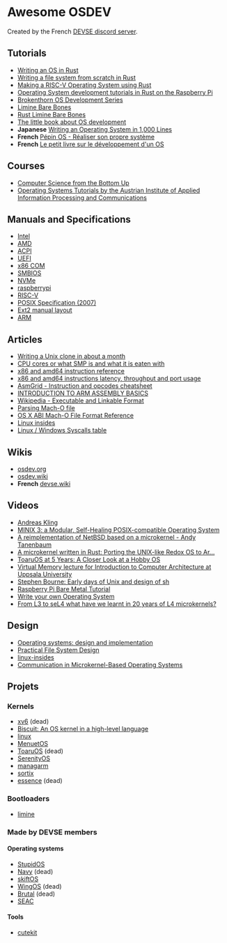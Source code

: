 # Awesome OSDEV

Created by the French [DEVSE discord server](https://discord.com/invite/3XjkM6q).

## Tutorials

- [Writing an OS in Rust](https://os.phil-opp.com/)
- [Writing a file system from scratch in Rust](https://blog.carlosgaldino.com/writing-a-file-system-from-scratch-in-rust.html)
- [Making a RISC-V Operating System using Rust](http://osblog.stephenmarz.com/index.html)
- [Operating System development tutorials in Rust on the Raspberry Pi](https://github.com/rust-embedded/rust-raspberrypi-OS-tutorials)
- [Brokenthorn OS Development Series](http://www.brokenthorn.com/Resources/)
- [Limine Bare Bones](https://github.com/osdev-wiki/limine-barebones)
- [Rust Limine Bare Bones](https://github.com/Quentincestino/rust_limine_barebones)
- [The little book about OS development](https://littleosbook.github.io/)
- **Japanese** [Writing an Operating System in 1,000 Lines](https://github.com/nuta/operating-system-in-1000-lines)
- **French** [Pépin OS - Réaliser son propre système](https://michelizza.developpez.com/realiser-son-propre-systeme/)
- **French** [Le petit livre sur le développement d'un OS](https://systeme.developpez.com/tutoriels/systeme-exploitation/petit-livre-developpement-OS/)


## Courses

- [Computer Science from the Bottom Up](https://www.bottomupcs.com/)
- [Operating Systems Tutorials by the Austrian Institute of Applied Information Processing and Communications](https://www.iaik.tugraz.at/teaching/materials/os/tutorials/)

## Manuals and Specifications

- [Intel](https://software.intel.com/content/www/us/en/develop/articles/intel-sdm.html)
- [AMD](https://www.amd.com/content/dam/amd/en/documents/processor-tech-docs/programmer-references/40332.pdf)
- [ACPI](https://uefi.org/sites/default/files/resources/ACPI_6_3_final_Jan30.pdf)
- [UEFI](https://uefi.org/sites/default/files/resources/UEFI%20Spec%202.8B%20May%202020.pdf)
- [x86 COM](https://www.sci.muni.cz/docs/pc/serport.txt)
- [SMBIOS](https://www.dmtf.org/sites/default/files/standards/documents/DSP0134_3.4.0.pdf)
- [NVMe](https://nvmexpress.org/wp-content/uploads/NVM-Express-1_4a-2020.03.09-Ratified.pdf)
- [raspberrypi](https://github.com/raspberrypi/documentation)
- [RISC-V](https://riscv.org/technical/specifications/)
- [POSIX Specification (2007)](http://www.open-std.org/jtc1/sc22/open/n4217.pdf)
- [Ext2 manual layout](https://www.nongnu.org/ext2-doc/ext2.pdf)
- [ARM](https://developer.arm.com/documentation/)

## Articles

- [Writing a Unix clone in about a month](https://drewdevault.com/2024/05/24/2024-05-24-Bunnix.html)
- [CPU cores or what SMP is and what it is eaten with](https://sudonull.com/post/9813-CPU-cores-or-what-SMP-is-and-what-it-is-eaten-with)
- [x86 and amd64 instruction reference](https://www.felixcloutier.com/x86/)
- [x86 and amd64 instructions latency, throughput and port usage](https://uops.info/table.html)
- [AsmGrid - Instruction and opcodes cheatsheet](https://asmjit.com/asmgrid/)
- [INTRODUCTION TO ARM ASSEMBLY BASICS](https://azeria-labs.com/writing-arm-assembly-part-1/)
- [Wikipedia - Executable and Linkable Format](https://en.wikipedia.org/wiki/Executable_and_Linkable_Format)
- [Parsing Mach-O file](https://lowlevelbits.org/parsing-mach-o-files/)
- [OS X ABI Mach-O File Format Reference](https://github.com/aidansteele/osx-abi-macho-file-format-reference)
- [Linux insides](https://github.com/0xAX/linux-insides)
- [Linux / Windows Syscalls table](https://syscalls.w3challs.com/)

## Wikis

- [osdev.org](https://wiki.osdev.org/Main_Page)
- [osdev.wiki](https://osdev.wiki/)
- **French** [devse.wiki](https://devse.wiki/)

## Videos

- [Andreas Kling](https://www.youtube.com/channel/UC3ts8coMP645hZw9JSD3pqQ)
- [MINIX 3: a Modular, Self-Healing POSIX-compatible Operating System](https://www.youtube.com/watch?v=bx3KuE7UjGA)
- [A reimplementation of NetBSD based on a microkernel - Andy Tanenbaum](https://www.youtube.com/watch?v=jMkR9VF2GNY)
- [A microkernel written in Rust: Porting the UNIX-like Redox OS to Ar...](https://www.youtube.com/watch?v=qpazyDkuqLw)
- [ToaruOS at 5 Years: A Closer Look at a Hobby OS](https://www.youtube.com/watch?v=Wp5kl-NfpM8)
- [Virtual Memory lecture for Introduction to Computer Architecture at Uppsala University](https://www.youtube.com/playlist?list=PLiwt1iVUib9s2Uo5BeYmwkDFUh70fJPxX)
- [Stephen Bourne: Early days of Unix and design of sh](https://www.youtube.com/watch?v=2kEJoWfobpA)
- [Raspberry Pi Bare Metal Tutorial](https://youtu.be/pd9AVmcRc6U)
- [Write your own Operating System](https://www.youtube.com/channel/UCQdZltW7bh1ta-_nCH7LWYw)
- [From L3 to seL4 what have we learnt in 20 years of L4 microkernels?](https://www.youtube.com/watch?v=RdoaFc5-1Rk)

## Design

- [Operating systems: design and implementation](https://archive.org/details/OperatingSystemsDesignImplementation/mode/2up)
- [Practical File System Design](https://web.archive.org/web/20170213221835/http://www.nobius.org/~dbg/practical-file-system-design.pdf)
- [linux-insides](https://0xax.gitbooks.io/linux-insides/content/index.html)
- [Communication in Microkernel-Based Operating Systems](https://os.inf.tu-dresden.de/papers_ps/aigner_phd.pdf)

## Projets

### Kernels

- [xv6](https://github.com/mit-pdos/xv6-public) (dead)
- [Biscuit: An OS kernel in a high-level language](https://pdos.csail.mit.edu/projects/biscuit.html)
- [linux](https://elixir.bootlin.com/linux/latest/source)
- [MenuetOS](http://menuetos.net)
- [ToaruOS](https://toaruos.org/) (dead)
- [SerenityOS](http://serenityos.org/)
- [managarm](https://github.com/managarm/managarm)
- [sortix](https://gitlab.com/sortix/sortix) 
- [essence](https://gitlab.com/nakst/essence) (dead)


### Bootloaders

- [limine](https://github.com/limine-bootloader/limine)

### Made by DEVSE members

#### Operating systems

- [StupidOS](https://git.cute.engineering/d0p1/StupidOS)
- [Navy](https://github.com/keyboard-slayer/navy) (dead)
- [skiftOS](https://github.com/skiftOS/skift)
- [WingOS](https://github.com/Supercip971/WingOS_x64) (dead)
- [Brutal](https://github.com/brutal-org/brutal) (dead)
- [SEAC](https://github.com/N-LG/SEAC)

#### Tools

- [cutekit](https://github.com/cute-engineering/cutekit)
